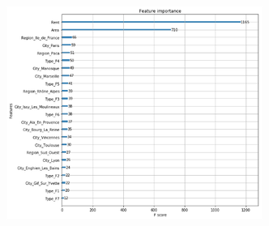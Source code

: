 ![Image of Yaktocat](https://github.com/tlemenestrel/France_Real_Estate_Prices_Prediction/blob/master/Images/xgboost_features_importance.png)
